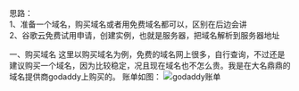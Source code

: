 思路：<br>
1、准备一个域名，购买域名或者用免费域名都可以，区别在后边会讲<br>
2、谷歌云免费试用申请，创建实例，也就是服务器，把域名解析到服务器地址<br>

一、购买域名
这里以购买域名为例，免费的域名网上很多，自行查询，不过还是建议购买一个域名，因为比较稳定，况且现在域名也不怎么贵。我是在大名鼎鼎的域名提供商godaddy上购买的。
账单如图：
![godaddy账单](https://www.louimg.com/u/20200322/19103367.png "godaddy账单")
